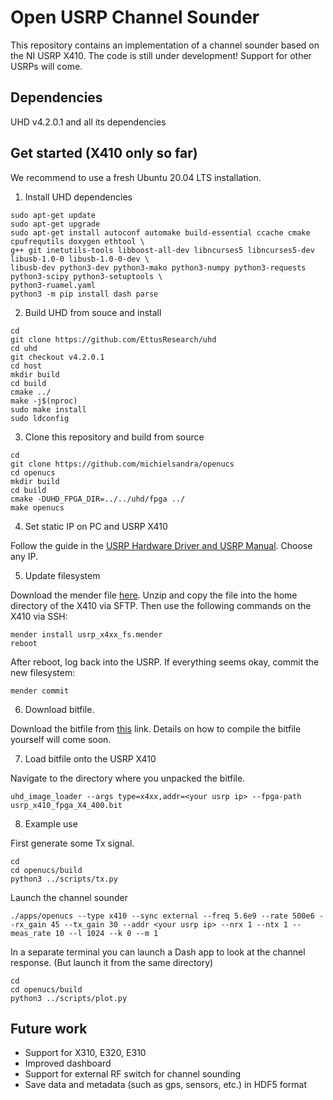 # Open USRP Channel Sounder

This repository contains an implementation of a channel sounder based on the NI USRP X410. The code is still under development! 
Support for other USRPs will come.

## Dependencies

UHD v4.2.0.1 and all its dependencies


## Get started (X410 only so far)
We recommend to use a fresh Ubuntu 20.04 LTS installation.

1. Install UHD dependencies
```
sudo apt-get update
sudo apt-get upgrade
sudo apt-get install autoconf automake build-essential ccache cmake cpufrequtils doxygen ethtool \
g++ git inetutils-tools libboost-all-dev libncurses5 libncurses5-dev libusb-1.0-0 libusb-1.0-0-dev \
libusb-dev python3-dev python3-mako python3-numpy python3-requests python3-scipy python3-setuptools \
python3-ruamel.yaml
python3 -m pip install dash parse
```

2. Build UHD from souce and install
```
cd
git clone https://github.com/EttusResearch/uhd
cd uhd
git checkout v4.2.0.1
cd host
mkdir build
cd build
cmake ../
make -j$(nproc)
sudo make install
sudo ldconfig
```

3. Clone this repository and build from source
```
cd
git clone https://github.com/michielsandra/openucs
cd openucs
mkdir build
cd build
cmake -DUHD_FPGA_DIR=../../uhd/fpga ../
make openucs
```

4. Set static IP on PC and USRP X410

Follow the guide in the [USRP Hardware Driver and USRP Manual](https://files.ettus.com/manual/page_usrp_x4xx.html).
Choose any IP.

5. Update filesystem

Download the mender file [here](https://files.ettus.com/binaries/cache/x4xx/meta-ettus-v4.2.0.1-rc1/). 
Unzip and copy the file into the home directory of the X410 via SFTP.
Then use the following commands on the X410 via SSH:
```
mender install usrp_x4xx_fs.mender
reboot
```
After reboot, log back into the USRP. If everything seems okay, commit the new filesystem:
```
mender commit
```

6. Download bitfile.

Download the bitfile from [this](https://lu.box.com/s/eqibyinxl8ux96kxhetepr4inuni6y9z) link.
Details on how to compile the bitfile yourself will come soon.

7. Load bitfile onto the USRP X410 

Navigate to the directory where you unpacked the bitfile.
```
uhd_image_loader --args type=x4xx,addr=<your usrp ip> --fpga-path usrp_x410_fpga_X4_400.bit
```

8. Example use

First generate some Tx signal.
```
cd
cd openucs/build
python3 ../scripts/tx.py
```
Launch the channel sounder
```
./apps/openucs --type x410 --sync external --freq 5.6e9 --rate 500e6 --rx_gain 45 --tx_gain 30 --addr <your usrp ip> --nrx 1 --ntx 1 --meas_rate 10 --l 1024 --k 0 --m 1
```
In a separate terminal you can launch a Dash app to look at the channel response. (But launch it from the same directory)
```
cd
cd openucs/build
python3 ../scripts/plot.py
```

## Future work
- Support for X310, E320, E310
- Improved dashboard
- Support for external RF switch for channel sounding
- Save data and metadata (such as gps, sensors, etc.) in HDF5 format
